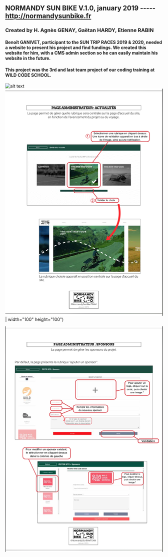 ## NORMANDY SUN BIKE  V.1.0, january 2019  -----   http://normandysunbike.fr

### Created by H. Agnès GENAY, Gaëtan HARDY, Etienne RABIN

#### Benoît GANIVET, participant to the SUN TRIP RACES 2019 & 2020, needed a website to present his project and find fundings. We created this website for him, with a CMS admin section so he can easily maintain his website in the future.

#### This project was the 3rd and last team project of our coding training at WILD CODE SCHOOL. 



![alt text](./src/assets/landingScreen.png)
![alt text](./src/assets/userNotice_screen2.png) | width="100" height="100")

 ![alt text](./src/assets/userNotice_screen3.png) 










